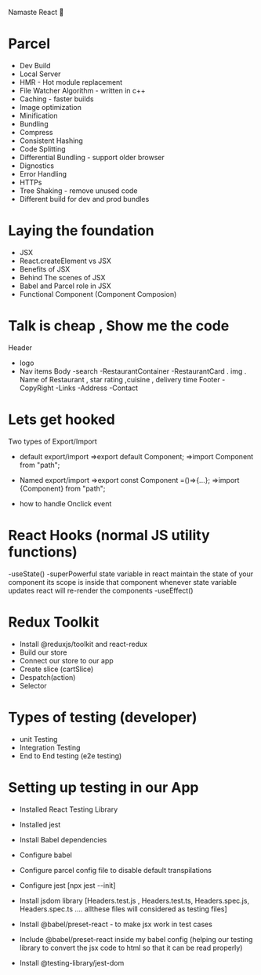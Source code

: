 Namaste React 🚀
 
 
# Parcel
- Dev Build
- Local Server
- HMR - Hot module replacement
- File Watcher Algorithm - written in c++
- Caching - faster builds
- Image optimization
- Minification 
- Bundling
- Compress
- Consistent Hashing
- Code Splitting
- Differential Bundling - support older browser
- Dignostics 
- Error Handling
- HTTPs
- Tree Shaking - remove unused code
- Different build for dev and prod bundles

# Laying the foundation 
- JSX
- React.createElement vs JSX
- Benefits of JSX
- Behind The scenes of JSX
- Babel and Parcel role in JSX
- Functional Component (Component Composion)

# Talk is cheap , Show me the code
Header
 - logo
 - Nav items
Body
 -search
 -RestaurantContainer
    -RestaurantCard
       . img
       . Name of Restaurant , star rating ,cuisine , delivery time
Footer
 -CopyRight
 -Links
 -Address
 -Contact

# Lets get hooked
Two types of Export/Import
  - default export/import 
    =>export default Component;
    =>import Component from "path";
  - Named export/import
    =>export const Component =()=>{...};
    =>import {Component} from "path";

- how to handle Onclick event

# React Hooks (normal JS utility functions)
  -useState() -superPowerful state variable in react
      maintain the state of your component its scope is inside that component
      whenever state variable updates react will re-render the components
  -useEffect()


# Redux Toolkit
 - Install @reduxjs/toolkit and react-redux
 - Build our store
 - Connect our store to our app
 - Create slice (cartSlice)
 - Despatch(action)
 - Selector

# Types of testing (developer)
 - unit Testing
 - Integration Testing
 - End to End testing (e2e testing)

# Setting up testing in our App
 - Installed React Testing Library
 - Installed jest
 - Install Babel dependencies
 - Configure babel
 - Configure parcel config file to disable default transpilations 
 - Configure jest [npx jest --init]
 - Install jsdom library
      [Headers.test.js ,
      Headers.test.ts,
      Headers.spec.js,
      Headers.spec.ts   .... allthese files will considered as testing files]

- Install @babel/preset-react - to make jsx work in test cases
- Include @babel/preset-react inside my babel config (helping our testing library to convert the jsx code to html so that it can be read properly)

- Install @testing-library/jest-dom
